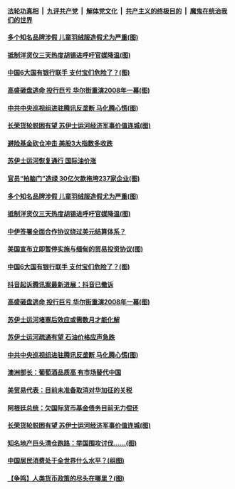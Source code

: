 

####  [法轮功真相](../../../../basic/blob/master/README.md?t=03301701) &nbsp;|&nbsp; [九评共产党](../../../../9ping.md/blob/master/README.md?t=03301701) &nbsp;|&nbsp; [解体党文化](../../../../jtdwh.md/blob/master/README.md?t=03301701)  &nbsp;|&nbsp; [共产主义的终极目的](../../../../gczydzjmd.md/blob/master/README.md?t=03301701) &nbsp;|&nbsp; [魔鬼在统治我们的世界](../../../../mgztzwmdsj.md/blob/master/README.md?t=03301701) 

#### [多个知名品牌涉假 儿童羽绒服造假尤为严重(图)](../pages/p5/967180.md?t=03301701) 

#### [抵制洋货仅三天热度胡锡进呼吁官媒降温(图)](../pages/p5/967174.md?t=03301701) 

#### [中国6大国有银行联手 支付宝们危险了？(图)](../pages/p5/967150.md?t=03301701) 

#### [高盛砸盘逃命 投行巨亏 华尔街重演2008年一幕(图)](../pages/p5/967134.md?t=03301701) 

#### [中共中央巡视组进驻腾讯反垄断 马化腾心慌(图)](../pages/p5/967119.md?t=03301701) 

#### [长荣货轮脱困有望 苏伊士运河经济军事价值连城(图)](../pages/p5/967103.md?t=03301701) 

#### [避险基金砍仓冲击 美股3大指数多收跌](../pages/p5/967187.md?t=03301701) 

#### [苏伊士运河恢复通行 国际油价涨](../pages/p5/967186.md?t=03301701) 

#### [官员“拍脑门”造绿 30亿欠款拖垮237家企业(图)](../pages/p5/967122.md?t=03301701) 

#### [多个知名品牌涉假 儿童羽绒服造假尤为严重(图)](../pages/p5/967180.md?t=03301701) 

#### [抵制洋货仅三天热度胡锡进呼吁官媒降温(图)](../pages/p5/967174.md?t=03301701) 

#### [中伊签署全面合作协议绕过美元结算体系？](../pages/p5/967171.md?t=03301701) 

#### [美国宣布立即暂停实施与缅甸的贸易投资协议(图)](../pages/p5/967168.md?t=03301701) 

#### [中国6大国有银行联手 支付宝们危险了？(图)](../pages/p5/967150.md?t=03301701) 

#### [抖音起诉腾讯案最新进展：抖音已撤诉](../pages/p5/967135.md?t=03301701) 

#### [高盛砸盘逃命 投行巨亏 华尔街重演2008年一幕(图)](../pages/p5/967134.md?t=03301701) 

#### [苏伊士运河堵塞后效应或需数月才能化解](../pages/p5/967126.md?t=03301701) 

#### [苏伊士运河疏通有望 石油价格应声急跌](../pages/p5/967124.md?t=03301701) 

#### [中共中央巡视组进驻腾讯反垄断 马化腾心慌(图)](../pages/p5/967119.md?t=03301701) 

#### [澳洲部长：葡萄酒品质高 有市场替代中国](../pages/p5/967117.md?t=03301701) 

#### [美贸易代表：目前未准备取消对华加征的关税](../pages/p5/967115.md?t=03301701) 

#### [阿根廷总统：欠国际货币基金债务目前无力偿还](../pages/p5/967112.md?t=03301701) 

#### [长荣货轮脱困有望 苏伊士运河经济军事价值连城(图)](../pages/p5/967103.md?t=03301701) 

#### [知名地产巨头清仓跑路：举国围攻讨伐……(图)](../pages/p5/967073.md?t=03301701) 

#### [中国居民消费处于全世界什么水平？(组图)](../pages/p5/967062.md?t=03301701) 

#### [【争鸣】人类货币政策的尽头在哪里？(图)](../pages/p5/967067.md?t=03301701) 

